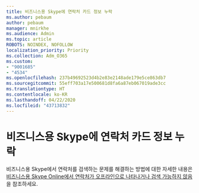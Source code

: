 ```yaml
---
title: 비즈니스용 Skype에 연락처 카드 정보 누락
ms.author: pebaum
author: pebaum
manager: mnirkhe
ms.audience: Admin
ms.topic: article
ROBOTS: NOINDEX, NOFOLLOW
localization_priority: Priority
ms.collection: Adm_O365
ms.custom:
- "9001685"
- "4534"
ms.openlocfilehash: 237b49692523d4b2e83e2148ade179e5ce863db7
ms.sourcegitcommit: 55eff703a17e500681d8fa6a87eb067019ade3cc
ms.translationtype: HT
ms.contentlocale: ko-KR
ms.lasthandoff: 04/22/2020
ms.locfileid: "43713832"
---
```

# <a name="missing-contact-card-information-in-skype-for-business"></a>비즈니스용 Skype에 연락처 카드 정보 누락

비즈니스용 Skype에서 연락처를 검색하는 문제를 해결하는 방법에 대한 자세한 내용은 [비즈니스용 Skype Online에서 연락처가 오프라인으로 나타나거나 검색 가능하지 않음](https://docs.microsoft.com/skypeforbusiness/troubleshoot/online-contacts/contacts-offline-not-searchable)을 참조하세요.
